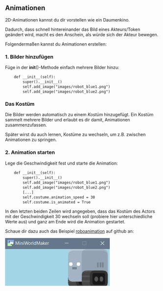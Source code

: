 
Animationen
-----------

2D-Animationen kannst du dir vorstellen wie ein Daumenkino. 

Dadurch, dass schnell hintereinander das Bild eines Akteurs/Token geändert wird, macht es den Anschein, als würde sich der Akteur bewegen.

Folgendermaßen kannst du Animationen erstellen:

### 1. Bilder hinzufügen

Füge in der __init__()-Methode einfach mehrere Bilder hinzu:

```
    def __init__(self):
        super().__init__()
        self.add_image("images/robot_blue1.png")
        self.add_image("images/robot_blue2.png")
```

### Das Kostüm

Die Bilder werden automatisch zu einem *Kostüm* hinzugefügt. 
Ein Kostüm sammelt mehrere Bilder und erlaubt es dir damit, Animationen zusammenzufassen.

Später wirst du auch lernen, Kostüme zu wechseln, um z.B. zwischen Animationen zu springen. 

### 2. Animation starten
 
Lege die Geschwindigkeit fest und starte die Animation:
```
    def __init__(self):
        super().__init__()
        self.add_image("images/robot_blue1.png")
        self.add_image("images/robot_blue2.png")
        [...]
        self.costume.animation_speed = 30
        self.costume.is_animated = True
```

In den letzten beiden Zeilen wird angegeben, dass das Kostüm des Actors mit der Geschwindigkeit 30 wechseln soll 
(probiere hier unterschiedliche Werte aus) und ganz am Ende wird die Animation gestartet.

Schaue dir dazu auch das Beispiel [roboanimation](https://github.com/asbl/miniworldmaker/blob/master/examples/moving/roboanimation.py) auf github an:

![_images/roboanimation.gif](_images/roboanimation.gif)